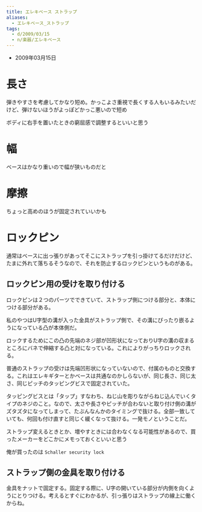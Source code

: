```yaml
---
title: エレキベース ストラップ
aliases:
  - エレキベース_ストラップ
tags:
  - d/2009/03/15
  - n/楽器/エレキベース
---
```


- 2009年03月15日

長さ
================================================================================
弾きやすさを考慮してかなり短め。かっこよさ重視で長くする人もいるみたいだけど、弾けないほうがよっぽどかっこ悪いので短め

ボディに右手を置いたときの窮屈感で調整するといいと思う

幅
================================================================================
ベースはかなり重いので幅が狭いものだと

摩擦
================================================================================
ちょっと高めのほうが固定されていいかも

ロックピン
================================================================================
通常はベースに出っ張りがあってそこにストラップを引っ掛けてるだけだけど、たまに外れて落ちるそうなので、それを防止するロックピンというものがある。

ロックピン用の受けを取り付ける
--------------------------------------------------------------------------------
ロックピンは２つのパーツでできていて、ストラップ側につける部分と、本体につける部分がある。

私のやつはU字型の溝が入った金具がストラップ側で、その溝にぴったり嵌るようになっている凸が本体側だ。

ロックするためにこの凸の先端のネジ部が凹形状になっておりU字の溝の収まるところにバネで伸縮する凸と対になっている。これによりがっちりロックされる。

普通のストラップの受けは先端凹形状になっていないので、付属のものと交換する。これはエレキギターとかベースは共通なのかしらないが、同じ長さ、同じ太さ、同じピッチのタッピングビスで固定されていた。

タッピングビスとは「タップ」すなわち、ねじ山を彫りながらねじ込んでいくタイプのネジのこと。なので、太さや長さやピッチが合わないと取り付け側の溝がズタズタになってしまって、たぶんなんかのタイミングで抜ける。全部一致していても、何回も付け直すと同じく緩くなって抜ける。一発モノということだ。

ストラップ変えるときとか、増やすときには合わなくなる可能性があるので、買ったメーカーをどこかにメモっておくといいと思う

俺が買ったのは `Schaller security lock`

ストラップ側の金具を取り付ける
--------------------------------------------------------------------------------
金具をナットで固定する。固定する際に、U字の開いている部分が内側を向くようにとりつける。考えるとすぐにわかるが、引っ張りはストラップの線上に働くからね。
